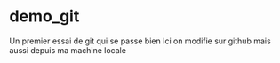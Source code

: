 # demo_git
Un premier essai de git qui se passe bien
Ici on modifie sur github
mais aussi depuis ma machine locale
